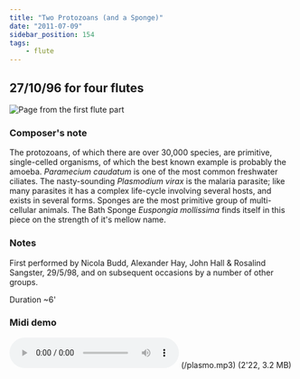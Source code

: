 ```yaml
---
title: "Two Protozoans (and a Sponge)"
date: "2011-07-09"
sidebar_position: 154
tags:
    - flute
---
```


## 27/10/96 for four flutes

![](/img/virax560.png "Page from the first flute part")

### Composer's note

The protozoans, of which there are over 30,000 species, are primitive, single-celled organisms, of which the best known example is probably the amoeba. _Paramecium caudatum_ is one of the most common freshwater ciliates. The nasty-sounding _Plasmodium virax_ is the malaria parasite; like many parasites it has a complex life-cycle involving several hosts, and exists in several forms. Sponges are the most primitive group of multi-cellular animals. The Bath Sponge _Euspongia mollissima_ finds itself in this piece on the strength of it's mellow name.

### Notes

First performed by Nicola Budd, Alexander Hay, John Hall & Rosalind Sangster, 29/5/98, and on subsequent occasions by a number of other groups.

Duration ~6'

### Midi demo

<audio controls>
  <source src="/plasmo.mp3"/>
</audio>
(/plasmo.mp3) (2'22, 3.2 MB)